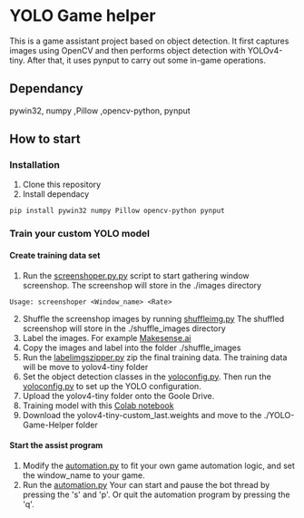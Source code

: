# YOLO Game helper
This is a game assistant project based on object detection. It first captures images using OpenCV and then performs object detection with YOLOv4-tiny. After that, it uses pynput to carry out some in-game operations.
## Dependancy
pywin32, numpy ,Pillow ,opencv-python, pynput

## How to start
### Installation
1. Clone this repository
2. Install dependacy
```
pip install pywin32 numpy Pillow opencv-python pynput
```
### Train your custom YOLO model
#### Create training data set
1. Run the [screenshoper.py.py](./screenshoper.py) script to start gathering window screenshop.
   The screenshop will store in the ./images directory
```
Usage: screenshoper <Window_name> <Rate>
```
2. Shuffle the screenshop images by running [shuffleimg.py](./shuffleimg.py)
   The shuffled screenshop will store in the ./shuffle_images directory
4. Label the images. For example [Makesense.ai](https://www.makesense.ai/)
5. Copy the images and label into the folder ./shuffle_images
6. Run the [labelimgszipper.py](./labelimgszipper.py) zip the final training data.
   The training data will be move to yolov4-tiny folder
8. Set the object detection classes in the [yoloconfig.py](./labelimgszipper.py).
   Then run the [yoloconfig.py](./labelimgszipper.py) to set up the YOLO configuration.
10. Upload the yolov4-tiny folder onto the Goole Drive.
11. Training model with this [Colab notebook](https://colab.research.google.com/drive/1GacwLZuQrk2dDTuvxuGX3Tn5i8Z4X13c#scrollTo=UcHcVVfHRqx5)
12. Download the yolov4-tiny-custom_last.weights and move to the ./YOLO-Game-Helper folder

#### Start the assist program
1. Modify the [automation.py](./automation.py) to fit your own game automation logic,
   and set the window_name to your game.
2. Run the [automation.py](./automation.py)
   Your can start and pause the bot thread by pressing the 's' and 'p'.
   Or quit the automation program by pressing the 'q'.
